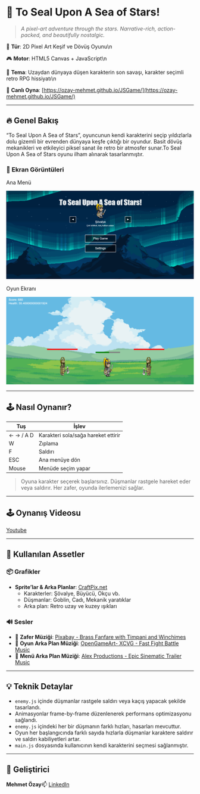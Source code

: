 # 🌌 To Seal Upon A Sea of Stars!

> *A pixel-art adventure through the stars. Narrative-rich, action-packed, and beautifully nostalgic.*

🧭 **Tür**: 2D Pixel Art Keşif ve Dövüş Oyunu\n

🎮 **Motor**: HTML5 Canvas + JavaScript\n

🎨 **Tema**: Uzaydan dünyaya düşen karakterin son savaşı, karakter seçimli retro RPG hissiyatı\n

🔗 **Canlı Oyna**: [https://ozay-mehmet.github.io/JSGame/](https://ozay-mehmet.github.io/JSGame/)

---

## 🔥 Genel Bakış

“To Seal Upon A Sea of Stars”, oyuncunun kendi karakterini seçip yıldızlarla dolu gizemli bir evrenden dünyaya keşfe çıktığı bir oyundur. Basit dövüş mekanikleri ve etkileyici piksel sanat ile retro bir atmosfer sunar.To Seal Upon A Sea of Stars oyunu ilham alınarak tasarlanmıştır.

### 📸 Ekran Görüntüleri

Ana Menü

![Ana Menü](https://github.com/ozay-mehmet/ozay-mehmet.github.io/blob/main/JSGame/assets/screenshots/menu-screen.png)

Oyun Ekranı

![Oyun Ekranı](https://github.com/ozay-mehmet/ozay-mehmet.github.io/blob/main/JSGame/assets/screenshots/game-screen.png)

---

## 🕹️ Nasıl Oynanır?

| Tuş        | İşlev                              |
| ----------- | ------------------------------------ |
| ← → / A D | Karakteri sola/sağa hareket ettirir |
| W           | Zıplama                             |
| F           | Saldırı                            |
| ESC         | Ana menüye dön                     |
| Mouse       | Menüde seçim yapar                 |

> Oyuna karakter seçerek başlarsınız. Düşmanlar rastgele hareket eder veya saldırır. Her zafer, oyunda ilerlemenizi sağlar.

---

## 🕹️ Oynanış Videosu

[Youtube](https://www.youtube.com/watch?v=uF9hmvwdkF8)

---

## 🎨 Kullanılan Assetler

### 📦 Grafikler

- **Sprite’lar & Arka Planlar**: [CraftPix.net](https://craftpix.net/)
  - Karakterler: Şövalye, Büyücü, Okçu vb.
  - Düşmanlar: Goblin, Cadı, Mekanik yaratıklar
  - Arka plan: Retro uzay ve kuzey ışıkları

### 🔊 Sesler

- 🎺 **Zafer Müziği**: [Pixabay - Brass Fanfare with Timpani and Winchimes](https://pixabay.com/sound-effects/brass-fanfare-with-timpani-and-winchimes-reverberated-146260/)
- 🎺 **Oyun Arka Plan Müziği**: [OpenGameArt- XCVG - Fast Fight Battle Music](https://opengameart.org/content/fast-fight-battle-music-looped)
- 🎺 **Menü Arka Plan Müziği**: [Alex Productions - Epic Sinematic Trailer Music](https://www.chosic.com/download-audio/31970/)

---

## 💡 Teknik Detaylar

- `enemy.js` içinde düşmanlar rastgele saldırı veya kaçış yapacak şekilde tasarlandı.
- Animasyonlar frame-by-frame düzenlenerek performans optimizasyonu sağlandı.
- `enemy.js` içindeki her bir düşmanın farklı hızları, hasarları mevcuttur.
- Oyun her başlangıcında farklı sayıda hızlarla düşmanlar karaktere saldırır ve saldırı kabiliyetleri artar.
- `main.js` dosyasında kullanıcının kendi karakterini seçmesi sağlanmıştır.

---

## 👤 Geliştirici

**Mehmet Özay**📫 [LinkedIn](https://www.linkedin.com/in/mehmet-ozay)
